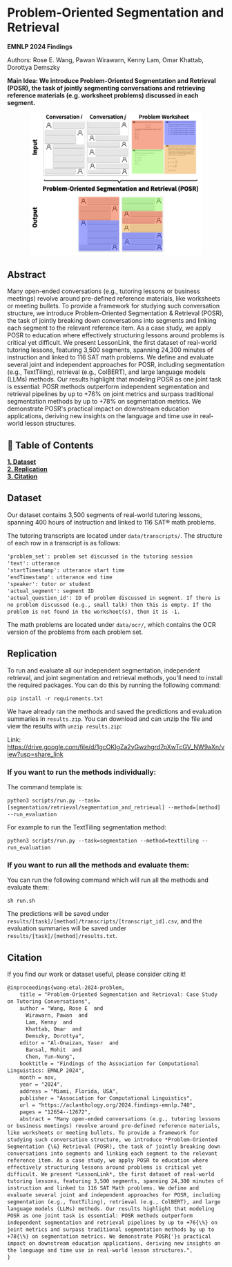 # Problem-Oriented Segmentation and Retrieval

**EMNLP 2024 Findings**

Authors: Rose E. Wang, Pawan Wirawarn, Kenny Lam, Omar Khattab, Dorottya Demszky

**Main Idea: We introduce Problem-Oriented Segmentation and Retrieval (POSR), the task of jointly segmenting conversations and retrieving reference materials (e.g. worksheet problems) discussed in each segment.**

<center>
    <img src="assets/main.png" width="400">
</center>


## Abstract 
Many open-ended conversations (e.g., tutoring lessons or business meetings) revolve around pre-defined reference materials, like worksheets or meeting bullets. To provide a framework for studying such conversation structure, we introduce Problem-Oriented Segmentation & Retrieval (POSR), the task of jointly breaking down conversations into segments and linking each segment to the relevant reference item. As a case study, we apply POSR to education where effectively structuring lessons around problems is critical yet difficult. We present LessonLink, the first dataset of real-world tutoring lessons, featuring 3,500 segments, spanning 24,300 minutes of instruction and linked to 116 SAT math problems. We define and evaluate several joint and independent approaches for POSR, including segmentation (e.g., TextTiling), retrieval (e.g., ColBERT), and large language models (LLMs) methods. Our results highlight that modeling POSR as one joint task is essential: POSR methods outperform independent segmentation and retrieval pipelines by up to +76% on joint metrics and surpass traditional segmentation methods by up to +78% on segmentation metrics. We demonstrate POSR's practical impact on downstream education applications, deriving new insights on the language and time use in real-world lesson structures.

## 📖 Table of Contents 
[**1. Dataset**](#dataset)  
[**2. Replication**](#replication)  
[**3. Citation**](#citation)


## Dataset 

Our dataset contains 3,500 segments of real-world tutoring lessons, spanning 400 hours of instruction and linked to 116 SAT® math problems. 

The tutoring transcripts are located under `data/transcripts/`. The structure of each row in a transcript is as follows:

```
'problem_set': problem set discussed in the tutoring session
'text': utterance
'startTimestamp': utterance start time
'endTimestamp': utterance end time
'speaker': tutor or student
'actual_segment': segment ID
'actual_question_id': ID of problem discussed in segment. If there is no problem discussed (e.g., small talk) then this is empty. If the problem is not found in the worksheet(s), then it is -1.
```

The math problems are located under `data/ocr/`, which contains the OCR version of the problems from each problem set.

## Replication

To run and evaluate all our independent segmentation, independent retrieval, and joint segmentation and retrieval methods, you'll need to install the required packages. You can do this by running the following command:

```
pip install -r requirements.txt
```

We have already ran the methods and saved the predictions and evaluation summaries in `results.zip`. You can download and can unzip the file and view the results with `unzip results.zip`: 

Link: https://drive.google.com/file/d/1gcOKIgZa2yGwzhgrd7pXwTcGV_NW9aXn/view?usp=share_link

### If you want to run the methods individually:

The command template is: 

```
python3 scripts/run.py --task=[segmentation/retrieval/segmentation_and_retrieval] --method=[method] --run_evaluation
```

For example to run the TextTiling segmentation method:

```
python3 scripts/run.py --task=segmentation --method=texttiling --run_evaluation
```

### If you want to run all the methods and evaluate them:

You can run the following command which will run all the methods and evaluate them:

```
sh run.sh
```

The predictions will be saved under `results/[task]/[method]/transcripts/[transcript_id].csv`, and the evaluation summaries will be saved under `results/[task]/[method]/results.txt`. 


## Citation

If you find our work or dataset useful, please consider citing it!

```
@inproceedings{wang-etal-2024-problem,
    title = "Problem-Oriented Segmentation and Retrieval: Case Study on Tutoring Conversations",
    author = "Wang, Rose E  and
      Wirawarn, Pawan  and
      Lam, Kenny  and
      Khattab, Omar  and
      Demszky, Dorottya",
    editor = "Al-Onaizan, Yaser  and
      Bansal, Mohit  and
      Chen, Yun-Nung",
    booktitle = "Findings of the Association for Computational Linguistics: EMNLP 2024",
    month = nov,
    year = "2024",
    address = "Miami, Florida, USA",
    publisher = "Association for Computational Linguistics",
    url = "https://aclanthology.org/2024.findings-emnlp.740",
    pages = "12654--12672",
    abstract = "Many open-ended conversations (e.g., tutoring lessons or business meetings) revolve around pre-defined reference materials, like worksheets or meeting bullets. To provide a framework for studying such conversation structure, we introduce *Problem-Oriented Segmentation {\&} Retrieval (POSR), the task of jointly breaking down conversations into segments and linking each segment to the relevant reference item. As a case study, we apply POSR to education where effectively structuring lessons around problems is critical yet difficult. We present *LessonLink*, the first dataset of real-world tutoring lessons, featuring 3,500 segments, spanning 24,300 minutes of instruction and linked to 116 SAT Math problems. We define and evaluate several joint and independent approaches for POSR, including segmentation (e.g., TextTiling), retrieval (e.g., ColBERT), and large language models (LLMs) methods. Our results highlight that modeling POSR as one joint task is essential: POSR methods outperform independent segmentation and retrieval pipelines by up to +76{\%} on joint metrics and surpass traditional segmentation methods by up to +78{\%} on segmentation metrics. We demonstrate POSR{'}s practical impact on downstream education applications, deriving new insights on the language and time use in real-world lesson structures.",
}
```


